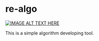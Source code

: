 re-algo
=======

[![IMAGE ALT TEXT HERE](https://img.youtube.com/vi/vDQuVDAJz2U/0.jpg)](https://www.youtube.com/watch?v=vDQuVDAJz2U)

This is a simple algorithm developing tool.
